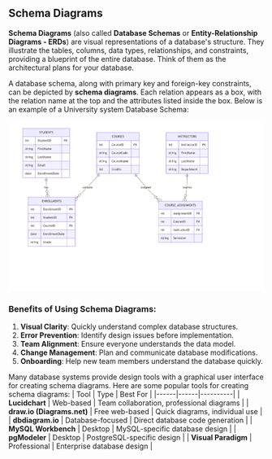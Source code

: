 ## Schema Diagrams
**Schema Diagrams** (also called **Database Schemas** or **Entity-Relationship Diagrams - ERDs**) are visual representations of a database's structure. They illustrate the tables, columns, data types, relationships, and constraints, providing a blueprint of the entire database. Think of them as the architectural plans for your database.  

A database schema, along with primary key and foreign-key constraints, can be depicted by **schema diagrams**. Each relation appears as a box, with the relation name at the top and the attributes listed inside the box. Below is an example of a University system Database Schema:

![ERD](https://github.com/tamunoWoks/database_systems/blob/main/images/ERD.png)

### Benefits of Using Schema Diagrams:
1. **Visual Clarity**: Quickly understand complex database structures.
2. **Error Prevention**: Identify design issues before implementation.
3. **Team Alignment**: Ensure everyone understands the data model.
4. **Change Management**: Plan and communicate database modifications.
5. **Onboarding**: Help new team members understand the database quickly.  

Many database systems provide design tools with a graphical user interface for creating schema diagrams. Here are some popular tools for creating schema diagrams:
| Tool | Type | Best For |
|------|------|----------|
| **Lucidchart** | Web-based | Team collaboration, professional diagrams |
| **draw.io (Diagrams.net)** | Free web-based | Quick diagrams, individual use |
| **dbdiagram.io** | Database-focused | Direct database code generation |
| **MySQL Workbench** | Desktop | MySQL-specific database design |
| **pgModeler** | Desktop | PostgreSQL-specific design |
| **Visual Paradigm** | Professional | Enterprise database design |
